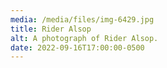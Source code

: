 ```yaml
---
media: /media/files/img-6429.jpg
title: Rider Alsop
alt: A photograph of Rider Alsop.
date: 2022-09-16T17:00:00-0500
---
```

